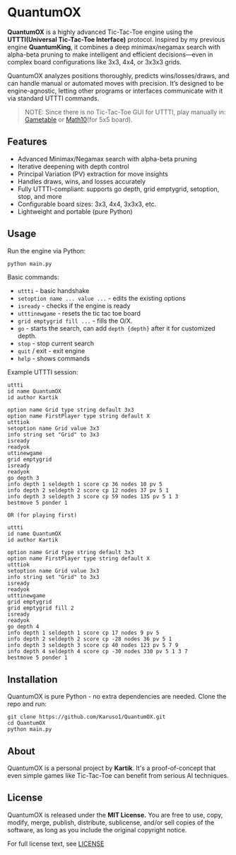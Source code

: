 # QuantumOX

**QuantumOX** is a highly advanced Tic-Tac-Toe engine using the **UTTTI(Universal Tic-Tac-Toe Interface)** protocol. Inspired by my previous engine **QuantumKing**, it combines a deep minimax/negamax search with alpha-beta pruning to make intelligent and efficient decisions—even in complex board configurations like 3x3, 4x4, or 3x3x3 grids.

QuantumOX analyzes positions thoroughly, predicts wins/losses/draws, and can handle manual or automated moves with precision. It’s designed to be engine-agnostic, letting other programs or interfaces communicate with it via standard UTTTI commands.

> NOTE: Since there is no Tic-Tac-Toe GUI for UTTTI, play manually in: [Gametable](https://gametable.org/games/tic-tac-toe/) or [Math10](https://www.math10.com/en/math-games/tic-tac-toe/tic-tac-toe.html)(for 5x5 board).

## Features

- Advanced Minimax/Negamax search with alpha-beta pruning
- Iterative deepening with depth control
- Principal Variation (PV) extraction for move insights
- Handles draws, wins, and losses accurately
- Fully UTTTI-compliant: supports go depth, grid emptygrid, setoption, stop, and more
- Configurable board sizes: 3x3, 4x4, 3x3x3, etc.
- Lightweight and portable (pure Python)

## Usage

Run the engine via Python:

```bash
python main.py
```

Basic commands:

- `uttti` - basic handshake
- `setoption name ... value ...` - edits the existing options
- `isready` - checks if the engine is ready
- `utttinewgame` - resets the tic tac toe board
- `grid emptygrid fill ...` - fills the O/X.
- `go` - starts the search, can add `depth {depth}` after it for customized depth.
- `stop` - stop current search
- `quit` / exit - exit engine
- `help` - shows commands

Example UTTTI session:

```
uttti
id name QuantumOX
id author Kartik

option name Grid type string default 3x3
option name FirstPlayer type string default X
utttiok
setoption name Grid value 3x3
info string set "Grid" to 3x3
isready
readyok
uttinewgame
grid emptygrid
isready
readyok  
go depth 3
info depth 1 seldepth 1 score cp 36 nodes 10 pv 5
info depth 2 seldepth 2 score cp 12 nodes 37 pv 5 1      
info depth 3 seldepth 3 score cp 59 nodes 135 pv 5 1 3   
bestmove 5 ponder 1

OR (for playing first)

uttti
id name QuantumOX
id author Kartik

option name Grid type string default 3x3
option name FirstPlayer type string default X
utttiok
setoption name Grid value 3x3
info string set "Grid" to 3x3
isready
readyok
utttinewgame
grid emptygrid
grid emptygrid fill 2
isready
readyok
go depth 4
info depth 1 seldepth 1 score cp 17 nodes 9 pv 5
info depth 2 seldepth 2 score cp -28 nodes 36 pv 5 1     
info depth 3 seldepth 3 score cp 40 nodes 123 pv 5 7 9   
info depth 4 seldepth 4 score cp -30 nodes 330 pv 5 1 3 7
bestmove 5 ponder 1
```

## Installation

QuantumOX is pure Python - no extra dependencies are needed. Clone the repo and run:

```
git clone https://github.com/Karuso1/QuantumOX.git
cd QuantumOX
python main.py
```

## About

QuantumOX is a personal project by **Kartik**. It's a proof-of-concept that even simple games like Tic-Tac-Toe can benefit from serious AI techniques.

## License

QuantumOX is released under the **MIT License.**
You are free to use, copy, modify, merge, publish, distribute, sublicense, and/or sell copies of the software, as long as you include the original copyright notice.

For full license text, see [LICENSE](https://github.com/Karuso1/QuantumOX/blob/main/LICENSE)
